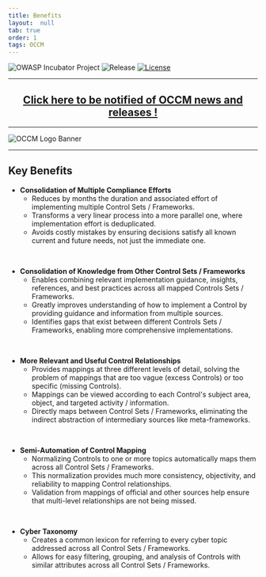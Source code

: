 ```yaml
---
title: Benefits
layout:  null
tab: true
order: 1
tags: OCCM
---
```


<!-- Global site tag (gtag.js) - Google Analytics -->
<script async src="https://www.googletagmanager.com/gtag/js?id=UA-153589924-2"></script>
<script>
  window.dataLayer = window.dataLayer || [];
  function gtag(){dataLayer.push(arguments);}
  gtag('js', new Date());

  gtag('config', 'UA-153589924-2');
</script>

![OWASP Incubator Project](https://owasp.org/www-project-cyber-controls-matrix/assets/images/OWASP-Incubator_Project-blue.svg)
![Release](https://owasp.org/www-project-cyber-controls-matrix/assets/images/release-tbd-blue.svg)
[![License](https://owasp.org/www-project-cyber-controls-matrix/assets/images/license-CC--BY_4.0-blue.svg)](https://creativecommons.org/licenses/by/4.0/)

***
<p><h2 style="text-align:center" target="_blank"><a href="https://eepurl.com/g3kJBP">Click here to be notified of OCCM news and releases !</a></h2></p>

***
![OCCM Logo Banner](https://owasp.org/www-project-cyber-controls-matrix/assets/images/OCCM-logo-1000x348-wht.png)

***
## Key Benefits

* **Consolidation of Multiple Compliance Efforts**
  - Reduces by months the duration and associated effort of implementing multiple Control Sets / Frameworks.
  - Transforms a very linear process into a more parallel one, where implementation effort is deduplicated.
  - Avoids costly mistakes by ensuring decisions satisfy all known current and future needs, not just the immediate one.
<br>

* **Consolidation of Knowledge from Other Control Sets / Frameworks**
  - Enables combining relevant implementation guidance, insights, references, and best practices across all mapped Controls Sets / Frameworks.
  - Greatly improves understanding of how to implement a Control by providing guidance and information from multiple sources.
  - Identifies gaps that exist between different Controls Sets / Frameworks, enabling more comprehensive implementations.
<br>

* **More Relevant and Useful Control Relationships**
  - Provides mappings at three different levels of detail, solving the problem of mappings that are too vague (excess Controls) or too specific (missing Controls).
  - Mappings can be viewed according to each Control's subject area, object, and targeted activity / information.
  - Directly maps between Control Sets / Frameworks, eliminating the indirect abstraction of intermediary sources like meta-frameworks.
<br>

* **Semi-Automation of Control Mapping**
  - Normalizing Controls to one or more topics automatically maps them across all Control Sets / Frameworks.
  - This normalization provides much more consistency, objectivity, and reliability to mapping Control relationships.
  - Validation from mappings of official and other sources help ensure that multi-level relationships are not being missed.
<br>

* **Cyber Taxonomy**
  - Creates a common lexicon for referring to every cyber topic addressed across all Control Sets / Frameworks.
  - Allows for easy filtering, grouping, and analysis of Controls with similar attributes across all Control Sets / Frameworks.
<br>
